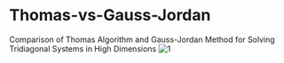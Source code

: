 # Thomas-vs-Gauss-Jordan
Comparison of Thomas Algorithm and Gauss-Jordan Method for Solving Tridiagonal Systems in High Dimensions
![1](https://github.com/user-attachments/assets/1cfebaae-1b09-4c89-9cec-33dd422de2b5)
